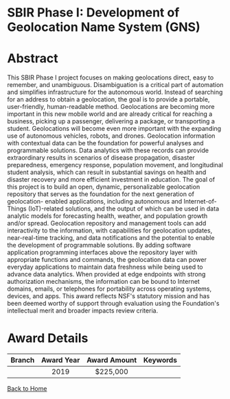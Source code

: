 
SBIR Phase I: Development of Geolocation Name System (GNS)
==========================================================

# Abstract


This SBIR Phase I project focuses on making geolocations direct, easy to remember, and unambiguous. Disambiguation is a critical part of automation and simplifies infrastructure for the autonomous world. Instead of searching for an address to obtain a geolocation, the goal is to provide a portable, user-friendly, human-readable method. Geolocations are becoming more important in this new mobile world and are already critical for reaching a business, picking up a passenger, delivering a package, or transporting a student. Geolocations will become even more important with the expanding use of autonomous vehicles, robots, and drones. Geolocation information with contextual data can be the foundation for powerful analyses and programmable solutions. Data analytics with these records can provide extraordinary results in scenarios of disease propagation, disaster preparedness, emergency response, population movement, and longitudinal student analysis, which can result in substantial savings on health and disaster recovery and more efficient investment in education. The goal of this project is to build an open, dynamic, personalizable geolocation repository that serves as the foundation for the next generation of geolocation- enabled applications, including autonomous and Internet-of-Things (IoT)-related solutions, and the output of which can be used in data analytic models for forecasting health, weather, and population growth and/or spread. Geolocation repository and management tools can add interactivity to the information, with capabilities for geolocation updates, near-real-time tracking, and data notifications and the potential to enable the development of programmable solutions. By adding software application programming interfaces above the repository layer with appropriate functions and commands, the geolocation data can power everyday applications to maintain data freshness while being used to advance data analytics. When provided at edge endpoints with strong authorization mechanisms, the information can be bound to Internet domains, emails, or telephones for portability across operating systems, devices, and apps. This award reflects NSF's statutory mission and has been deemed worthy of support through evaluation using the Foundation's intellectual merit and broader impacts review criteria.  

# Award Details

|Branch|Award Year|Award Amount|Keywords|
| :---: | :---: | :---: | :---: |
||2019|$225,000||
  
  


[Back to Home](https://github.com/chrischow/dod_sbir_awards#480)